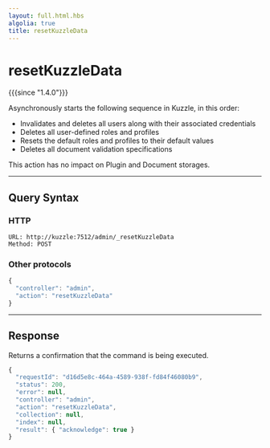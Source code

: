 ```yaml
---
layout: full.html.hbs
algolia: true
title: resetKuzzleData
---
```


# resetKuzzleData

{{{since "1.4.0"}}}

Asynchronously starts the following sequence in Kuzzle, in this order:

* Invalidates and deletes all users along with their associated credentials
* Deletes all user-defined roles and profiles
* Resets the default roles and profiles to their default values
* Deletes all document validation specifications

This action has no impact on Plugin and Document storages.

---

## Query Syntax

### HTTP

```http
URL: http://kuzzle:7512/admin/_resetKuzzleData
Method: POST
```

### Other protocols

```js
{
  "controller": "admin",
  "action": "resetKuzzleData"
}
```

---

## Response

Returns a confirmation that the command is being executed.

```js
{
  "requestId": "d16d5e8c-464a-4589-938f-fd84f46080b9",
  "status": 200,
  "error": null,
  "controller": "admin",
  "action": "resetKuzzleData",
  "collection": null,
  "index": null,
  "result": { "acknowledge": true }
}
```
